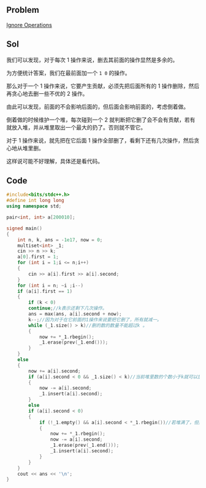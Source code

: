 ## Problem

[Ignore Operations](https://www.luogu.com.cn/problem/AT_abc249_f)

## Sol

我们可以发现，对于每次 $1$ 操作来说，删去其前面的操作显然是多余的。

为方便统计答案，我们在最前面加一个 ```1 0``` 的操作。

那么对于一个 $1$ 操作来说，它要产生贡献，必须先把后面所有的 $1$ 操作删除，然后再贪心地去删一些不优的 $2$ 操作。

由此可以发现，前面的不会影响后面的，但后面会影响前面的，考虑倒着做。

倒着做的时候维护一个堆，每次碰到一个 $2$ 就判断把它删了会不会有贡献，若有就放入堆，并从堆里取出一个最大的扔了。否则就不管它。

对于 $1$ 操作来说，就先把在它后面 $1$ 操作全部删了，看剩下还有几次操作，然后贪心地从堆里删。

这样说可能不好理解，具体还是看代码。

## Code

```cpp
#include<bits/stdc++.h>
#define int long long
using namespace std;

pair<int, int> a[200010];

signed main()
{
    int n, k, ans = -1e17, now = 0;
    multiset<int> _1;
    cin >> n >> k;
    a[0].first = 1;
    for (int i = 1;i <= n;i++)
    {
        cin >> a[i].first >> a[i].second;
    }
    for (int i = n; ~i ;i--)
    if (a[i].first == 1)
    {
        if (k < 0)
        continue;//k表示还剩下几次操作。
        ans = max(ans, a[i].second + now);
        k--;//因为对于在它前面的1操作来说要把它删了，所有就减一。
        while (_1.size() > k)//删的数的数量不能超过k 。
        {
            now += *_1.rbegin();
            _1.erase(prev(_1.end()));
        }
    }
    else
    {
        now += a[i].second;
        if (a[i].second < 0 && _1.size() < k)//当前堆里数的个数小于k就可以放进堆里。
        {
            now -= a[i].second;
            _1.insert(a[i].second);
        }
        else
		if (a[i].second < 0)
		{
            if (!_1.empty() && a[i].second < *_1.rbegin())//若堆满了，但是放这个数会更优，就把这个数放进去，把不优的扔掉。
            {
                now += *_1.rbegin();
                now -= a[i].second;
                _1.erase(prev(_1.end()));
                _1.insert(a[i].second);
            }
        }
    }
    cout << ans << '\n';
}
```